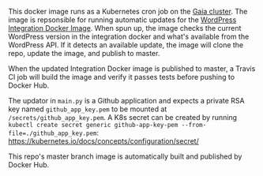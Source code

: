This docker image runs as a Kubernetes cron job on the [Gaia cluster](https://github.com/worldpeaceio/gaia/). The image is repsonsible for running automatic updates for the [WordPress Integration Docker Image](https://github.com/nateinaction/wordpress-integration/). When spun up, the image checks the current WordPress version in the integration docker and what's available from the WordPress API. If it detects an available update, the image will clone the repo, update the image, and publish to master.

When the updated Integration Docker image is published to master, a Travis CI job will build the image and verify it passes tests before pushing to Docker Hub.

The updator in `main.py` is a Github application and expects a private RSA key named `github_app_key.pem` to be mounted at `/secrets/github_app_key.pem`. A K8s secret can be created by running `kubectl create secret generic github-app-key-pem --from-file=./github_app_key.pem`: https://kubernetes.io/docs/concepts/configuration/secret/

This repo's master branch image is automatically built and published by Docker Hub.
